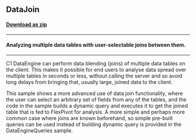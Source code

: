 ## DataJoin
#### [Download as zip](https://grapecity.github.io/DownGit/#/home?url=https://github.com/GrapeCity/ComponentOne-WinForms-Samples/tree/master/NetFramework\FlexPivot\VB\DataJoin)
____
#### Analyzing multiple data tables with user-selectable joins between them.
____
C1 DataEngine can perform data blending (joins) of multiple data tables on the client. This makes it possible for end users to analyse data spread over multiple tables in seconds or less, without calling the server and so avoid long delays from bringing that, usually large, joined data to the client. 

This sample shows a more advanced use of data join functionality, where the user can select an arbitrary set of fields from any of the tables, and the code in the sample builds a dynamic query and executes it to get the joined table that is fed to FlexPivot for analysis. A more simple and perhaps more common case where joins are known beforehand, so simple pre-built queries can be used instead of building dynamic query is provided in the DataEngineQueries sample. 